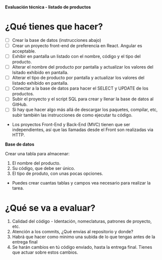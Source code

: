 **Evaluación técnica - listado de productos**

# ¿Qué tienes que hacer? 

- [ ] Crear la base de datos (instrucciones abajo)
- [ ] Crear un proyecto front-end de preferencia en React. Angular es acceptable.
- [ ] Exhibir en pantalla un listado con el nombre, código y el tipo del producto.
- [ ] Alterar el nombre del producto por pantalla y actualizar los valores del lsitado exhibido en pantalla.
- [ ] Alterar el tipo de producto por pantalla y actualizar los valores del listado exhibido en pantalla.
- [ ] Conectar a la base de datos para hacer el SELECT y UPDATE de los productos.
- [ ] Subir el proyecto y el script SQL para crear y llenar la base de datos al GitHub.
- [ ] Si hay que hacer algo más allá de descargar los paquetes, compilar, etc, subir también las instrucciones de como ejecutar tu código.

- Los proyectos Front-End y Back-End (MVC) tienen que ser independientes, así que las llamadas desde el Front son realizadas via HTTP.

**Base de datos**

Crear una tabla para almacenar: 
1. El nombre del producto. <br />
2. Su código, que debe ser único.<br />
3. El tipo de produto, con unas pocas opciones.<br />

- Puedes crear cuantas tablas y campos vea necesario para realizar la tarea.

# ¿Qué se va a evaluar? 

1. Calidad del código - Identación, nomeclaturas, patrones de proyecto, etc.<br />
2. Atención a los commits, ¿Qué envias al repositorio y donde?<br />
3. Habrá que hacer como minimo una subida de lo que tengas antes de la entrega final <br />
4. Se harán cambios en tú código enviado, hasta la entrega final. Tienes que actuar sobre estos cambios.
